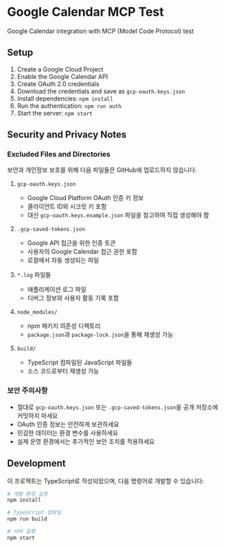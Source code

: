 # Google Calendar MCP Test

Google Calendar integration with MCP (Model Code Protocol) test

## Setup

1. Create a Google Cloud Project
2. Enable the Google Calendar API
3. Create OAuth 2.0 credentials
4. Download the credentials and save as `gcp-oauth.keys.json`
5. Install dependencies: `npm install`
6. Run the authentication: `npm run auth`
7. Start the server: `npm start`

## Security and Privacy Notes

### Excluded Files and Directories
보안과 개인정보 보호를 위해 다음 파일들은 GitHub에 업로드하지 않습니다:

1. `gcp-oauth.keys.json`
   - Google Cloud Platform OAuth 인증 키 정보
   - 클라이언트 ID와 시크릿 키 포함
   - 대신 `gcp-oauth.keys.example.json` 파일을 참고하여 직접 생성해야 함

2. `.gcp-saved-tokens.json`
   - Google API 접근을 위한 인증 토큰
   - 사용자의 Google Calendar 접근 권한 포함
   - 로컬에서 자동 생성되는 파일

3. `*.log` 파일들
   - 애플리케이션 로그 파일
   - 디버그 정보와 사용자 활동 기록 포함

4. `node_modules/`
   - npm 패키지 의존성 디렉토리
   - `package.json`과 `package-lock.json`을 통해 재생성 가능

5. `build/`
   - TypeScript 컴파일된 JavaScript 파일들
   - 소스 코드로부터 재생성 가능

### 보안 주의사항

- 절대로 `gcp-oauth.keys.json` 또는 `.gcp-saved-tokens.json`을 공개 저장소에 커밋하지 마세요
- OAuth 인증 정보는 안전하게 보관하세요
- 민감한 데이터는 환경 변수를 사용하세요
- 실제 운영 환경에서는 추가적인 보안 조치를 적용하세요

## Development

이 프로젝트는 TypeScript로 작성되었으며, 다음 명령어로 개발할 수 있습니다:

```bash
# 개발 환경 설정
npm install

# TypeScript 컴파일
npm run build

# 서버 실행
npm start
```